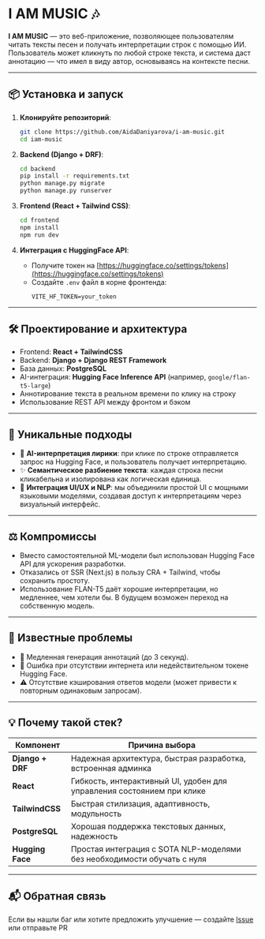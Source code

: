 # I AM MUSIC 🎶

**I AM MUSIC** — это веб-приложение, позволяющее пользователям читать тексты песен и получать интерпретации строк с помощью ИИ. Пользователь может кликнуть по любой строке текста, и система даст аннотацию — что имел в виду автор, основываясь на контексте песни.

---

## 📦 Установка и запуск

1. **Клонируйте репозиторий**:
   ```bash
   git clone https://github.com/AidaDaniyarova/i-am-music.git
   cd iam-music
   ```

2. **Backend (Django + DRF)**:
   ```bash
   cd backend
   pip install -r requirements.txt
   python manage.py migrate
   python manage.py runserver
   ```

3. **Frontend (React + Tailwind CSS)**:
   ```bash
   cd frontend
   npm install
   npm run dev
   ```

4. **Интеграция с HuggingFace API**:
   - Получите токен на [https://huggingface.co/settings/tokens](https://huggingface.co/settings/tokens)
   - Создайте `.env` файл в корне фронтенда:
     ```
     VITE_HF_TOKEN=your_token
     ```

---

## 🛠️ Проектирование и архитектура

- Frontend: **React + TailwindCSS**
- Backend: **Django + Django REST Framework**
- База данных: **PostgreSQL**
- AI-интеграция: **Hugging Face Inference API** (например, `google/flan-t5-large`)
- Аннотирование текста в реальном времени по клику на строку
- Использование REST API между фронтом и бэком

---

## 🧠 Уникальные подходы

- 🎤 **AI-интерпретация лирики**: при клике по строке отправляется запрос на Hugging Face, и пользователь получает интерпретацию.
- ✨ **Семантическое разбиение текста**: каждая строка песни кликабельна и изолирована как логическая единица.
- 🔄 **Интеграция UI/UX и NLP**: мы объединили простой UI с мощными языковыми моделями, создавая доступ к интерпретациям через визуальный интерфейс.

---

## ⚖️ Компромиссы

- Вместо самостоятельной ML-модели был использован Hugging Face API для ускорения разработки.
- Отказались от SSR (Next.js) в пользу CRA + Tailwind, чтобы сохранить простоту.
- Использование FLAN-T5 даёт хорошие интерпретации, но медленнее, чем хотели бы. В будущем возможен переход на собственную модель.

---

## 🐞 Известные проблемы

- 🔁 Медленная генерация аннотаций (до 3 секунд).
- 📵 Ошибка при отсутствии интернета или недействительном токене Hugging Face.
- ⚠️ Отсутствие кэширования ответов модели (может привести к повторным одинаковым запросам).

---

## 💡 Почему такой стек?

| Компонент        | Причина выбора                                                                 |
|------------------|--------------------------------------------------------------------------------|
| **Django + DRF** | Надежная архитектура, быстрая разработка, встроенная админка                   |
| **React**        | Гибкость, интерактивный UI, удобен для управления состоянием при клике         |
| **TailwindCSS**  | Быстрая стилизация, адаптивность, модульность                                 |
| **PostgreSQL**   | Хорошая поддержка текстовых данных, надежность                                |
| **Hugging Face** | Простая интеграция с SOTA NLP-моделями без необходимости обучать с нуля        |

---

## 📬 Обратная связь

Если вы нашли баг или хотите предложить улучшение — создайте [Issue](https://github.com/AidaDaniyarova/iammusic/issues) или отправьте PR
